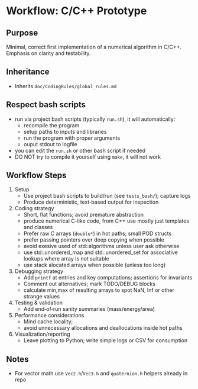 # Workflow: C/C++ Prototype

## Purpose
Minimal, correct first implementation of a numerical algorithm in C/C++. Emphasis on clarity and testability.

## Inheritance
- Inherits `doc/CodingRules/global_rules.md`

## Respect bash scripts 
- run via project bash scripts (typically `run.sh`),  it will automatically:
  - recompile the program
  - setup paths to inputs and libraries
  - run the program with proper arguments
  - ouput stdout to logfile
- you can edit the `run.sh` or other bash script if needed
- DO NOT try to compile it yourself using `make`, it will not work

## Workflow Steps
1. Setup
   - Use project bash scripts to build/run (see `tests_bash/`); capture logs
   - Produce deterministic, text‑based output for inspection
2. Coding strategy
   - Short, flat functions; avoid premature abstraction
   - produce numerical C-like code, from C++ use mostly just templates and classes
   - Prefer raw C arrays (`double*`) in hot paths; small POD structs
   - prefer passing pointers over deep copying when possible
   - avoid exesive used of std::algorithms unless user ask otherwise
   - use std::unordered_map and std::unordered_set for associative lookups where array is not suitable
   - use stack alocated arrays when possible (unless too long)
3. Debugging strategy
   - Add `printf` at entries and key computations; assertions for invariants
   - Comment out alternatives; mark TODO/DEBUG blocks
   - calculate min,max of resulting arrays to spot NaN, Inf or other strange values
4. Testing & validation
   - Add end‑of‑run sanity summaries (mass/energy/area)
5. Performance considerations
   - Mind cache locality; 
   - avoid unnecessary allocations and deallocations inside hot paths
6. Visualization/reporting
   - Leave plotting to Python; write simple logs or CSV for consumption

## Notes
- For vector math use `Vec2.h`/`Vec3.h` and `quaternion.h` helpers already in repo
